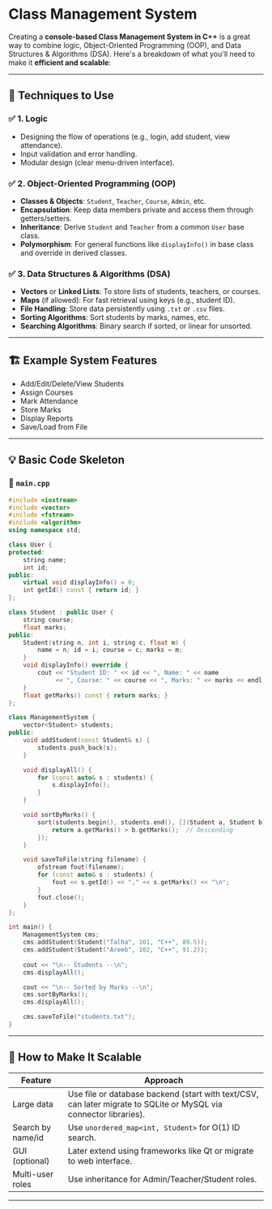 # Class Management System

Creating a **console-based Class Management System in C++** is a great way to combine logic, Object-Oriented Programming (OOP), and Data Structures & Algorithms (DSA). Here's a breakdown of what you'll need to make it **efficient and scalable**:

---

## 🔧 **Techniques to Use**

### ✅ 1. **Logic**

* Designing the flow of operations (e.g., login, add student, view attendance).
* Input validation and error handling.
* Modular design (clear menu-driven interface).

### ✅ 2. **Object-Oriented Programming (OOP)**

* **Classes & Objects**: `Student`, `Teacher`, `Course`, `Admin`, etc.
* **Encapsulation**: Keep data members private and access them through getters/setters.
* **Inheritance**: Derive `Student` and `Teacher` from a common `User` base class.
* **Polymorphism**: For general functions like `displayInfo()` in base class and override in derived classes.

### ✅ 3. **Data Structures & Algorithms (DSA)**

* **Vectors** or **Linked Lists**: To store lists of students, teachers, or courses.
* **Maps** (if allowed): For fast retrieval using keys (e.g., student ID).
* **File Handling**: Store data persistently using `.txt` or `.csv` files.
* **Sorting Algorithms**: Sort students by marks, names, etc.
* **Searching Algorithms**: Binary search if sorted, or linear for unsorted.

---

## 🏗️ **Example System Features**

* Add/Edit/Delete/View Students
* Assign Courses
* Mark Attendance
* Store Marks
* Display Reports
* Save/Load from File

---

## 💡 **Basic Code Skeleton**

### 📁 `main.cpp`

```cpp
#include <iostream>
#include <vector>
#include <fstream>
#include <algorithm>
using namespace std;

class User {
protected:
    string name;
    int id;
public:
    virtual void displayInfo() = 0;
    int getId() const { return id; }
};

class Student : public User {
    string course;
    float marks;
public:
    Student(string n, int i, string c, float m) {
        name = n; id = i; course = c; marks = m;
    }
    void displayInfo() override {
        cout << "Student ID: " << id << ", Name: " << name
             << ", Course: " << course << ", Marks: " << marks << endl;
    }
    float getMarks() const { return marks; }
};

class ManagementSystem {
    vector<Student> students;
public:
    void addStudent(const Student& s) {
        students.push_back(s);
    }

    void displayAll() {
        for (const auto& s : students) {
            s.displayInfo();
        }
    }

    void sortByMarks() {
        sort(students.begin(), students.end(), [](Student a, Student b) {
            return a.getMarks() > b.getMarks();  // Descending
        });
    }

    void saveToFile(string filename) {
        ofstream fout(filename);
        for (const auto& s : students) {
            fout << s.getId() << "," << s.getMarks() << "\n";
        }
        fout.close();
    }
};

int main() {
    ManagementSystem cms;
    cms.addStudent(Student("Talha", 101, "C++", 89.5));
    cms.addStudent(Student("Areeb", 102, "C++", 91.2));
    
    cout << "\n-- Students --\n";
    cms.displayAll();

    cout << "\n-- Sorted by Marks --\n";
    cms.sortByMarks();
    cms.displayAll();

    cms.saveToFile("students.txt");
}
```

---

## 🚀 How to Make It Scalable

| Feature           | Approach                                                                                                          |
| ----------------- | ----------------------------------------------------------------------------------------------------------------- |
| Large data        | Use file or database backend (start with text/CSV, can later migrate to SQLite or MySQL via connector libraries). |
| Search by name/id | Use `unordered_map<int, Student>` for O(1) ID search.                                                             |
| GUI (optional)    | Later extend using frameworks like Qt or migrate to web interface.                                                |
| Multi-user roles  | Use inheritance for Admin/Teacher/Student roles.                                                                  |

---
